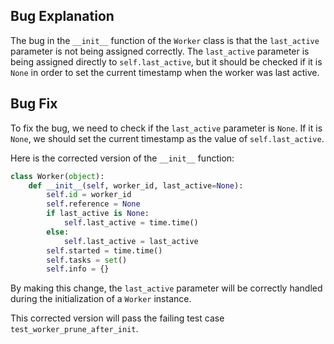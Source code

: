 ## Bug Explanation
The bug in the `__init__` function of the `Worker` class is that the `last_active` parameter is not being assigned correctly. The `last_active` parameter is being assigned directly to `self.last_active`, but it should be checked if it is `None` in order to set the current timestamp when the worker was last active.

## Bug Fix
To fix the bug, we need to check if the `last_active` parameter is `None`. If it is `None`, we should set the current timestamp as the value of `self.last_active`. 

Here is the corrected version of the `__init__` function:

```python
class Worker(object):
    def __init__(self, worker_id, last_active=None):
        self.id = worker_id
        self.reference = None
        if last_active is None:
            self.last_active = time.time()
        else:
            self.last_active = last_active
        self.started = time.time()
        self.tasks = set()
        self.info = {}
```

By making this change, the `last_active` parameter will be correctly handled during the initialization of a `Worker` instance.

This corrected version will pass the failing test case `test_worker_prune_after_init`.